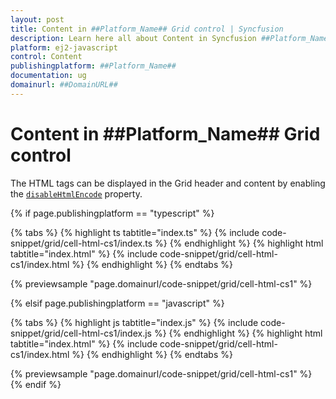 ```yaml
---
layout: post
title: Content in ##Platform_Name## Grid control | Syncfusion
description: Learn here all about Content in Syncfusion ##Platform_Name## Grid control of Syncfusion Essential JS 2 and more.
platform: ej2-javascript
control: Content 
publishingplatform: ##Platform_Name##
documentation: ug
domainurl: ##DomainURL##
---
```


# Content in ##Platform_Name## Grid control

The HTML tags can be displayed in the Grid header and content by enabling the [`disableHtmlEncode`](../../api/grid/column/#disablehtmlencode) property.

{% if page.publishingplatform == "typescript" %}

 {% tabs %}
{% highlight ts tabtitle="index.ts" %}
{% include code-snippet/grid/cell-html-cs1/index.ts %}
{% endhighlight %}
{% highlight html tabtitle="index.html" %}
{% include code-snippet/grid/cell-html-cs1/index.html %}
{% endhighlight %}
{% endtabs %}
        
{% previewsample "page.domainurl/code-snippet/grid/cell-html-cs1" %}

{% elsif page.publishingplatform == "javascript" %}

{% tabs %}
{% highlight js tabtitle="index.js" %}
{% include code-snippet/grid/cell-html-cs1/index.js %}
{% endhighlight %}
{% highlight html tabtitle="index.html" %}
{% include code-snippet/grid/cell-html-cs1/index.html %}
{% endhighlight %}
{% endtabs %}

{% previewsample "page.domainurl/code-snippet/grid/cell-html-cs1" %}
{% endif %}